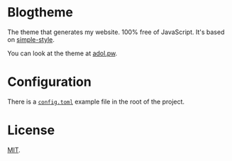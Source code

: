 # Blogtheme
The theme that generates my website. 100% free of JavaScript. It's based on [simple-style][simple-style].

You can look at the theme at [adol.pw][blog].

# Configuration
There is a [`config.toml`][config] example file in the root of the project.

# License
[MIT][license].

  [blog]: https://adol.pw
  [config]: ./config.toml
  [license]: ./COPYING
  [simple-style]: https://github.com/captainepoch/simple-style
